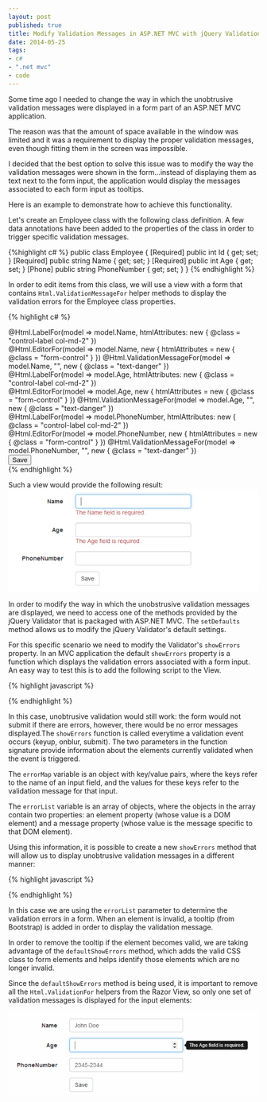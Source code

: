 ```yaml
---
layout: post
published: true
title: Modify Validation Messages in ASP.NET MVC with jQuery Validation
date: 2014-05-25
tags:
- c#
- ".net mvc"
- code
---
```

Some time ago I needed to change the way in which the unobtrusive validation messages were displayed in a form part of an ASP.NET MVC application.

The reason was that the amount of space available in the window was limited and it was a requirement to display the proper validation messages, even though fitting them in the screen was impossible.

I decided that the best option to solve this issue was to modify the way the validation messages were shown in the form...instead of displaying them as text next to the form input, the application would display the messages associated to each form input as tooltips.

Here is an example to demonstrate how to achieve this functionality.

<!--more-->

Let's create an Employee class with the following class definition. A few data annotations have been added to the properties of the class in order to trigger specific validation messages.

{%highlight c# %}
public class Employee
{
    [Required]
    public int Id { get; set; }
    [Required]
    public string Name { get; set; }
    [Required]
    public int Age { get; set; }
    [Phone]
    public string PhoneNumber { get; set; }
}
{% endhighlight %}

In order to edit items from this class, we will use a view with a form that contains <code>Html.ValidationMessageFor</code> helper methods to display the validation errors for the Employee class properties.

{% highlight c# %}
<div class="form-group">
  @Html.LabelFor(model => model.Name, htmlAttributes: new { @class = "control-label col-md-2" })
  <div class="col-md-10">
    @Html.EditorFor(model => model.Name, new { htmlAttributes = new { @class = "form-control" } })
    @Html.ValidationMessageFor(model => model.Name, "", new { @class = "text-danger" })
  </div>
</div>
<div class="form-group">
  @Html.LabelFor(model => model.Age, htmlAttributes: new { @class = "control-label col-md-2" })
  <div class="col-md-10">
    @Html.EditorFor(model => model.Age, new { htmlAttributes = new { @class = "form-control" } })
    @Html.ValidationMessageFor(model => model.Age, "", new { @class = "text-danger" })
  </div>
</div>
<div class="form-group">
  @Html.LabelFor(model => model.PhoneNumber, htmlAttributes: new { @class = "control-label col-md-2" })
  <div class="col-md-10">
    @Html.EditorFor(model => model.PhoneNumber, new { htmlAttributes = new { @class = "form-control" } })
    @Html.ValidationMessageFor(model => model.PhoneNumber, "", new { @class = "text-danger" })
  </div>
</div>
<div class="form-group">
  <div class="col-md-offset-2 col-md-10">
    <input type="submit" value="Save" class="btn btn-default" />
  </div>
</div>
{% endhighlight %}

Such a view would provide the following result:
<img class="img-responsive" src="/_assets/140525/standardunobstrusive.png" alt="Standard Unobstrusive Validation"/>

In order to modify the way in which the unobstrusive validation messages are displayed, we need to access one of the methods provided by the jQuery Validator that is packaged with ASP.NET MVC. The <code>setDefaults</code> method allows us to modify the jQuery Validator's default settings.

For this specific scenario we need to modify the Validator's <code>showErrors</code> property. In an MVC application the default <code>showErrors</code> property is a function which displays the validation errors associated with a form input. An easy way to test this is to add the following script to the View.

{% highlight javascript %}
<script>
   $.validator.setDefaults({
      showErrors: function (errorMap, errorList) {
      }
   })
</script>
{% endhighlight %}

In this case, unobtrusive validation would still work: the form would not submit if there are errors, however, there would be no error messages displayed.The <code>showErrors</code> function is called everytime a validation event occurs (keyup, onblur, submit). The two parameters in the function signature provide information about the elements currently validated when the event is triggered.

The <code>errorMap</code> variable is an object with key/value pairs, where the keys refer to the name of an input field, and the values for these keys refer to the validation message for that input.

The <code>errorList</code> variable is an array of objects, where the objects in the array contain two properties: an element property (whose value is a DOM element) and a message property (whose value is the message specific to that DOM element).

Using this information, it is possible to create a new <code>showErrors</code> method that will allow us to display unobtrusive validation messages in a different manner:

{% highlight javascript %}
<script>
   $.validator.setDefaults({
      showErrors: function (errorMap, errorList) {
         $(".valid").each(function (i, v) {
            $(v).tooltip('destroy');
         });
         $.each(errorList, function (i, v) {
            $(v.element).tooltip({ title: v.message, placement: 'right' });
         });
         this.defaultShowErrors();
      }
   })
</script>
{% endhighlight %}

In this case we are using the <code>errorList</code> parameter to determine the validation errors in a form. When an element is invalid, a tooltip (from Bootstrap) is added in order to display the validation message.

In order to remove the tooltip if the element becomes valid, we are taking advantage of the <code>defaultShowErrors</code> method, which adds the valid CSS class to form elements and helps identify those elements which are no longer invalid.

Since the <code>defaultShowErrors</code> method is being used, it is important to remove all the <code>Html.ValidationFor</code> helpers from the Razor View, so only one set of validation messages is displayed for the input elements:

<img class="img-responsive" src="/_assets/140525/tooltipunobstrusive.png" alt="Tooltip Unobstrusive Validation" />